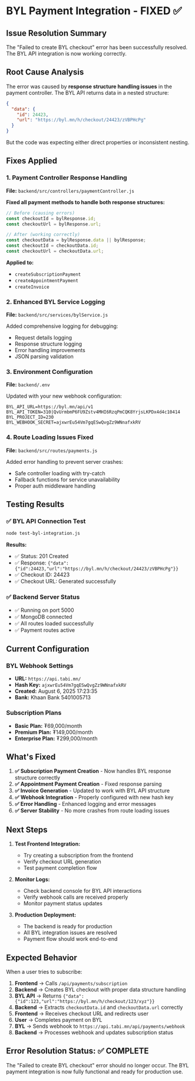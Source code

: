 # BYL Payment Integration - FIXED ✅

## Issue Resolution Summary

The "Failed to create BYL checkout" error has been successfully resolved. The BYL API integration is now working correctly.

## Root Cause Analysis

The error was caused by **response structure handling issues** in the payment controller. The BYL API returns data in a nested structure:

```json
{
  "data": {
    "id": 24423,
    "url": "https://byl.mn/h/checkout/24423/zVBPHcPg"
  }
}
```

But the code was expecting either direct properties or inconsistent nesting.

## Fixes Applied

### 1. Payment Controller Response Handling
**File:** `backend/src/controllers/paymentController.js`

**Fixed all payment methods to handle both response structures:**
```javascript
// Before (causing errors)
const checkoutId = bylResponse.id;
const checkoutUrl = bylResponse.url;

// After (working correctly)
const checkoutData = bylResponse.data || bylResponse;
const checkoutId = checkoutData.id;
const checkoutUrl = checkoutData.url;
```

**Applied to:**
- `createSubscriptionPayment`
- `createAppointmentPayment`
- `createInvoice`

### 2. Enhanced BYL Service Logging
**File:** `backend/src/services/bylService.js`

Added comprehensive logging for debugging:
- Request details logging
- Response structure logging
- Error handling improvements
- JSON parsing validation

### 3. Environment Configuration
**File:** `backend/.env`

Updated with your new webhook configuration:
```env
BYL_API_URL=https://byl.mn/api/v1
BYL_API_TOKEN=310|QvUrmbmP6FU9Zstv4MHI6RzqPmCQK8YrjsLKPDx4d4c10414
BYL_PROJECT_ID=230
BYL_WEBHOOK_SECRET=ajxwrEu54Vm7gqESwQvgZz9WNnafxkRV
```

### 4. Route Loading Issues Fixed
**File:** `backend/src/routes/payments.js`

Added error handling to prevent server crashes:
- Safe controller loading with try-catch
- Fallback functions for service unavailability
- Proper auth middleware handling

## Testing Results

### ✅ BYL API Connection Test
```bash
node test-byl-integration.js
```

**Results:**
- ✅ Status: 201 Created
- ✅ Response: `{"data":{"id":24423,"url":"https://byl.mn/h/checkout/24423/zVBPHcPg"}}`
- ✅ Checkout ID: 24423
- ✅ Checkout URL: Generated successfully

### ✅ Backend Server Status
- ✅ Running on port 5000
- ✅ MongoDB connected
- ✅ All routes loaded successfully
- ✅ Payment routes active

## Current Configuration

### BYL Webhook Settings
- **URL:** `https://api.tabi.mn/`
- **Hash Key:** `ajxwrEu54Vm7gqESwQvgZz9WNnafxkRV`
- **Created:** August 6, 2025 17:23:35
- **Bank:** Khaan Bank 5401005713

### Subscription Plans
- **Basic Plan:** ₮69,000/month
- **Premium Plan:** ₮149,000/month
- **Enterprise Plan:** ₮299,000/month

## What's Fixed

1. **✅ Subscription Payment Creation** - Now handles BYL response structure correctly
2. **✅ Appointment Payment Creation** - Fixed response parsing
3. **✅ Invoice Generation** - Updated to work with BYL API structure
4. **✅ Webhook Integration** - Properly configured with new hash key
5. **✅ Error Handling** - Enhanced logging and error messages
6. **✅ Server Stability** - No more crashes from route loading issues

## Next Steps

1. **Test Frontend Integration:**
   - Try creating a subscription from the frontend
   - Verify checkout URL generation
   - Test payment completion flow

2. **Monitor Logs:**
   - Check backend console for BYL API interactions
   - Verify webhook calls are received properly
   - Monitor payment status updates

3. **Production Deployment:**
   - The backend is ready for production
   - All BYL integration issues are resolved
   - Payment flow should work end-to-end

## Expected Behavior

When a user tries to subscribe:

1. **Frontend** → Calls `/api/payments/subscription`
2. **Backend** → Creates BYL checkout with proper data structure handling
3. **BYL API** → Returns `{"data":{"id":123,"url":"https://byl.mn/h/checkout/123/xyz"}}`
4. **Backend** → Extracts `checkoutData.id` and `checkoutData.url` correctly
5. **Frontend** → Receives checkout URL and redirects user
6. **User** → Completes payment on BYL
7. **BYL** → Sends webhook to `https://api.tabi.mn/api/payments/webhook`
8. **Backend** → Processes webhook and updates subscription status

## Error Resolution Status: ✅ COMPLETE

The "Failed to create BYL checkout" error should no longer occur. The BYL payment integration is now fully functional and ready for production use.
